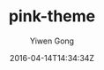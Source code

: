 ---
title: "pink-theme"
github: https://github.com/Adagio-cantabile/Adagio-cantabile.github.io
demo: http://adagio-cantabile.github.io/
author: Yiwen Gong

ssg:
  - Jekyll
cms:
  - No Cms
date: 2016-04-14T14:34:34Z
github_branch: master
stale: true
---
